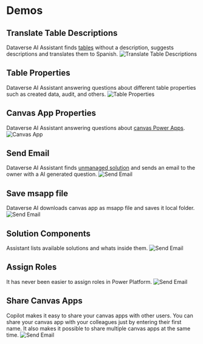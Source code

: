 # Demos

## Translate Table Descriptions

Dataverse AI Assistant finds [tables](https://learn.microsoft.com/en-us/power-apps/maker/data-platform/entity-overview) without a description, suggests descriptions and translates them to Spanish.
![Translate Table Descriptions](assets/images/TranslateDescriptions.gif)

## Table Properties

Dataverse AI Assistant answering questions about different table properties such as created data, audit, and others.
![Table Properties](assets/images/UnmanagedTables.gif)

## Canvas App Properties

Dataverse AI Assistant answering questions about [canvas Power Apps](https://learn.microsoft.com/en-us/power-apps/maker/canvas-apps/getting-started).
![Canvas App](assets/images/CanvasProperties.gif)

## Send Email

Dataverse AI Assistant finds [unmanaged solution](https://learn.microsoft.com/en-us/power-platform/alm/solution-concepts-alm#managed-and-unmanaged-solutions) and sends an email to the owner with a AI generated question.
![Send Email](assets/images/SendEmail.gif)

## Save msapp file

Dataverse AI downloads canvas app as msapp file and saves it local folder.
![Send Email](assets/images/SaveMsapp.gif)

## Solution Components

Assistant lists available solutions and whats inside them.
![Send Email](assets/images/SolutionComponents.gif)

## Assign Roles

It has never been easier to assign roles in Power Platform.
![Send Email](assets/images/AssignRole.gif)

## Share Canvas Apps

Copilot makes it easy to share your canvas apps with other users. You can share your canvas app with your colleagues just by entering their first name. It also makes it possible to share multiple canvas apps at the same time.
![Send Email](assets/images/AssignRole.gif)
